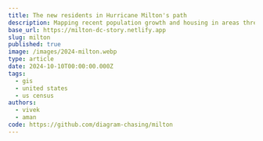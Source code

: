 ```yaml
---
title: The new residents in Hurricane Milton's path
description: Mapping recent population growth and housing in areas threatened by Hurricane Milton.
base_url: https://milton-dc-story.netlify.app
slug: milton
published: true
image: /images/2024-milton.webp
type: article
date: 2024-10-10T00:00:00.000Z
tags:
  - gis
  - united states
  - us census
authors:
  - vivek
  - aman
code: https://github.com/diagram-chasing/milton
---
```


